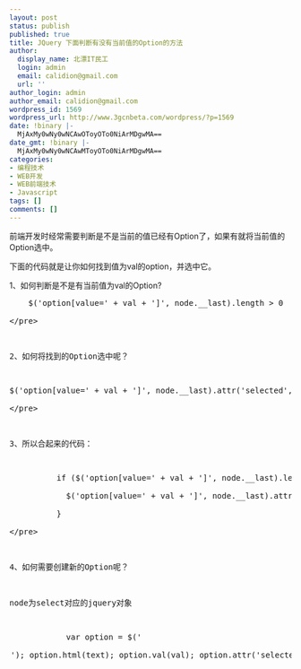 ```yaml
---
layout: post
status: publish
published: true
title: JQuery 下面判断有没有当前值的Option的方法
author:
  display_name: 北漂IT民工
  login: admin
  email: calidion@gmail.com
  url: ''
author_login: admin
author_email: calidion@gmail.com
wordpress_id: 1569
wordpress_url: http://www.3gcnbeta.com/wordpress/?p=1569
date: !binary |-
  MjAxMy0wNy0wNCAwOToyOTo0NiArMDgwMA==
date_gmt: !binary |-
  MjAxMy0wNy0wNCAwMToyOTo0NiArMDgwMA==
categories:
- 编程技术
- WEB开发
- WEB前端技术
- Javascript
tags: []
comments: []
---
```

<p>前端开发时经常需要判断是不是当前的值已经有Option了，如果有就将当前值的Option选中。</p>
<p>下面的代码就是让你如何找到值为val的option，并选中它。</p>
<p>1、如何判断是不是有当前值为val的Option?</p>
<pre class="code" language="js">
    $('option[value=' + val + ']', node.__last).length > 0<br />
<&#47;pre></p>
<p>2、如何将找到的Option选中呢？</p>
<pre class="code" language="js">
$('option[value=' + val + ']', node.__last).attr('selected', 'selected');<br />
<&#47;pre></p>
<p>3、所以合起来的代码：</p>
<pre class="code" language="js">
          if ($('option[value=' + val + ']', node.__last).length > 0) {<br />
            $('option[value=' + val + ']', node.__last).attr('selected', 'selected');<br />
          }<br />
<&#47;pre></p>
<p>4、如何需要创建新的Option呢？</p>
<p>node为select对应的jquery对象</p>
<pre class="code" language="js">
            var option = $('<br />
<option>');<br />
            option.html(text);<br />
            option.val(val);<br />
            option.attr('selected', 'selected');<br />
            node.append(option);<br />
<&#47;pre></p>
